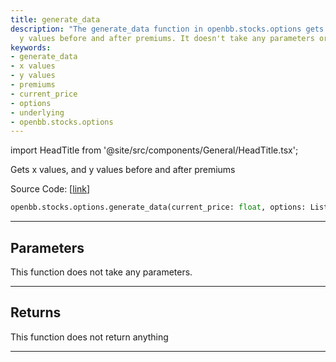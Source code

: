 ```yaml
---
title: generate_data
description: "The generate_data function in openbb.stocks.options gets x values, and"
  y values before and after premiums. It doesn't take any parameters or return anything.
keywords:
- generate_data
- x values
- y values
- premiums
- current_price
- options
- underlying
- openbb.stocks.options
---
```


import HeadTitle from '@site/src/components/General/HeadTitle.tsx';

<HeadTitle title="stocks.options.generate_data - Reference | OpenBB SDK Docs" />

Gets x values, and y values before and after premiums

Source Code: [[link](https://github.com/OpenBB-finance/OpenBBTerminal/tree/main/openbb_terminal/stocks/options/yfinance_model.py#L287)]

```python
openbb.stocks.options.generate_data(current_price: float, options: List[Dict[str, int]], underlying: int)
```

---

## Parameters

This function does not take any parameters.

---

## Returns

This function does not return anything

---
